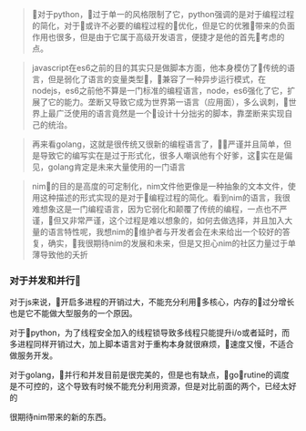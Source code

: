 > 对于python，过于单一的风格限制了它，python强调的是对于编程过程的简化，对于或许不必要的编程过程的优化，但是它的优雅带来的负面作用也很多，但是由于它属于高级开发语言，便捷才是他的首先考虑的点。
 
 > javascript在es6之前的目的其实只是做脚本方面，他本身模仿了传统的语言，但是弱化了语言的变量类型，兼容了一种异步运行模式，在nodejs，es6之前他不算是一门标准的编程语言，node，es6强化了它，扩展了它的能力。垄断又导致它成为世界第一语言（应用面），多么讽刺，世界上最广泛使用的语言竟然是一个设计十分拙劣的脚本，靠垄断来实现自己的统治。

 > 再来看golang，这就是很传统又很新的编程语言了，严谨并且简单，但是导致它的编写实在是过于形式化，很多人嘲讽他有个好爹，这实在是偏见，golang肯定是未来大量使用的一门语言

> nim的目的是高度的可定制化，nim文件他更像是一种抽象的文本文件，使用这种描述的形式实现的是对于编程过程的简化。看到nim的语言，我很难想象这是一门编程语言，因为它弱化和颠覆了传统的编程，一点也不严谨，但又非常严谨，这个过程是难以想象的，如何去做选择，并且加入大量的语言特性呢，我想nim的维护者与开发者会在未来给出一个较好的答复，确实，我很期待nim的发展和未来，但是又担心nim的社区力量过于单薄导致他的夭折



### 对于并发和并行

对于js来说，开启多进程的开销过大，不能充分利用多核心，内存的过分增长也是它不能做大型服务的一个原因。

对于python，为了线程安全加入的线程锁导致多线程只能提升i/o或者延时，而多进程同样开销过大，加上脚本语言对于重构本身就很麻烦，速度又慢，不适合做服务开发。

对于golang，并行和并发目前是很完美的，但是也有缺点，gorutine的调度是不可控的，这个导致有时候不能充分利用资源，但是对比前面的两个，已经太好的

很期待nim带来的新的东西。